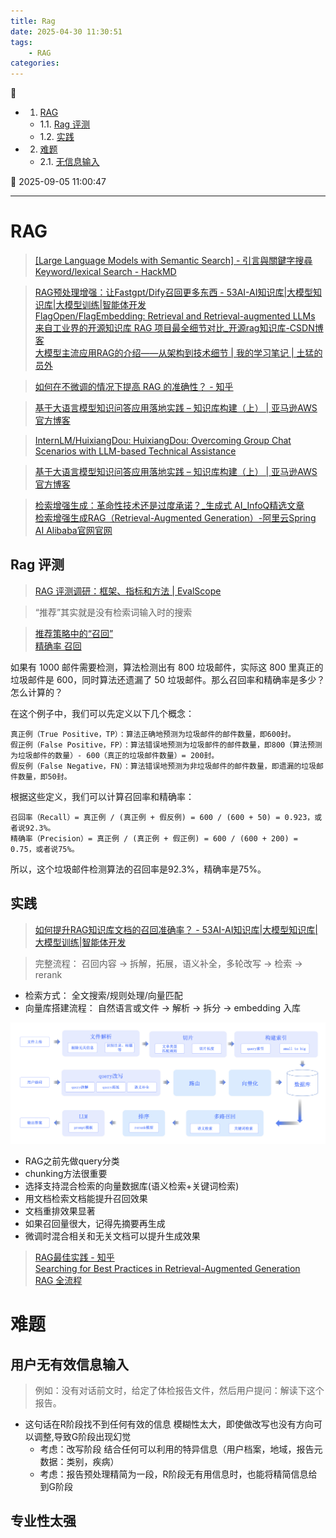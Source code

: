 ```yaml
---
title: Rag
date: 2025-04-30 11:30:51
tags: 
    - RAG
categories: 
---
```


💠

- 1. [RAG](#rag)
    - 1.1. [Rag 评测](#rag-评测)
    - 1.2. [实践](#实践)
- 2. [难题](#难题)
    - 2.1. [无信息输入](#无信息输入)

💠 2025-09-05 11:00:47
****************************************
# RAG
> [[Large Language Models with Semantic Search] - 引言與關鍵字搜尋Keyword/lexical Search - HackMD](https://hackmd.io/@YungHuiHsu/rku-vjhZT)  

> [RAG预处理增强：让Fastgpt/Dify召回更多东西 - 53AI-AI知识库|大模型知识库|大模型训练|智能体开发](https://www.53ai.com/news/RAG/2024091558913.html)  
> [FlagOpen/FlagEmbedding: Retrieval and Retrieval-augmented LLMs](https://github.com/FlagOpen/FlagEmbedding)  
> [来自工业界的开源知识库 RAG 项目最全细节对比_开源rag知识库-CSDN博客](https://blog.csdn.net/hustyichi/article/details/140293940)  
> [大模型主流应用RAG的介绍——从架构到技术细节 | 我的学习笔记 | 土猛的员外](https://luxiangdong.com/2023/09/25/ragone/)  

> [如何在不微调的情况下提高 RAG 的准确性？ - 知乎](https://www.zhihu.com/question/638730143)  

> [基于大语言模型知识问答应用落地实践 – 知识库构建（上） | 亚马逊AWS官方博客](https://aws.amazon.com/cn/blogs/china/practice-of-knowledge-question-answering-application-based-on-llm-knowledge-base-construction-part-1/)  


> [InternLM/HuixiangDou: HuixiangDou: Overcoming Group Chat Scenarios with LLM-based Technical Assistance](https://github.com/InternLM/HuixiangDou?tab=readme-ov-file)  


> [基于大语言模型知识问答应用落地实践 – 知识库构建（上） | 亚马逊AWS官方博客](https://aws.amazon.com/cn/blogs/china/practice-of-knowledge-question-answering-application-based-on-llm-knowledge-base-construction-part-1/)  

> [检索增强生成：革命性技术还是过度承诺？_生成式 AI_InfoQ精选文章](https://www.infoq.cn/article/lvqs5lg7et17i3wxvtko)  
> [检索增强生成RAG（Retrieval-Augmented Generation）-阿里云Spring AI Alibaba官网官网](https://java2ai.com/docs/1.0.0-M5.1/tutorials/rag/)  

## Rag 评测
> [RAG 评测调研：框架、指标和方法 | EvalScope](https://evalscope.readthedocs.io/zh-cn/latest/blog/RAG/RAG_Evaluation.html)  

> “推荐”其实就是没有检索词输入时的搜索

> [推荐策略中的“召回”](https://www.woshipm.com/pd/2051274.html)  
> [精确率 召回](https://refusea.com/?p=1546)  

如果有 1000 邮件需要检测，算法检测出有 800 垃圾邮件，实际这 800 里真正的垃圾邮件是 600，同时算法还遗漏了 50 垃圾邮件。那么召回率和精确率是多少？怎么计算的？

在这个例子中，我们可以先定义以下几个概念：

    真正例（True Positive，TP）：算法正确地预测为垃圾邮件的邮件数量，即600封。
    假正例（False Positive，FP）：算法错误地预测为垃圾邮件的邮件数量，即800（算法预测为垃圾邮件的数量）- 600（真正的垃圾邮件数量）= 200封。
    假反例（False Negative，FN）：算法错误地预测为非垃圾邮件的邮件数量，即遗漏的垃圾邮件数量，即50封。

根据这些定义，我们可以计算召回率和精确率：

    召回率（Recall）= 真正例 / (真正例 + 假反例) = 600 / (600 + 50) = 0.923，或者说92.3%。
    精确率（Precision）= 真正例 / (真正例 + 假正例) = 600 / (600 + 200) = 0.75，或者说75%。

所以，这个垃圾邮件检测算法的召回率是92.3%，精确率是75%。


## 实践

> [如何提升RAG知识库文档的召回准确率？ - 53AI-AI知识库|大模型知识库|大模型训练|智能体开发](https://www.53ai.com/news/RAG/2025031330416.html)  

> 完整流程： 召回内容 -> 拆解，拓展，语义补全，多轮改写 -> 检索 -> rerank

- 检索方式： 全文搜索/规则处理/向量匹配
- 向量库搭建流程： 自然语言或文件 -> 解析 -> 拆分 -> embedding 入库

![alt text](./img/002-rag-map.png)

- RAG之前先做query分类
- chunking方法很重要
- 选择支持混合检索的向量数据库(语义检索+关键词检索)
- 用文档检索文档能提升召回效果
- 文档重排效果显著
- 如果召回量很大，记得先摘要再生成
- 微调时混合相关和无关文档可以提升生成效果

> [RAG最佳实践 - 知乎](https://zhuanlan.zhihu.com/p/5834624096)  
> [Searching for Best Practices in Retrieval-Augmented Generation](https://arxiv.org/pdf/2407.01219)  
> [RAG 全流程](https://waytoagi.feishu.cn/wiki/QBssw7z4oiGS40kDlltcjozBnxc)  

# 难题
## 用户无有效信息输入
> 例如：没有对话前文时，给定了体检报告文件，然后用户提问：解读下这个报告。

- 这句话在R阶段找不到任何有效的信息 模糊性太大，即使做改写也没有方向可以调整,导致G阶段出现幻觉
    - 考虑：改写阶段 结合任何可以利用的特异信息（用户档案，地域，报告元数据：类别，疾病）
    - 考虑：报告预处理精简为一段，R阶段无有用信息时，也能将精简信息给到G阶段

## 专业性太强
